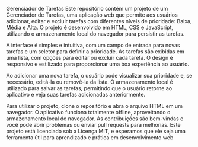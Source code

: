 Gerenciador de Tarefas
Este repositório contém um projeto de um Gerenciador de Tarefas, uma aplicação web que permite aos usuários adicionar, editar e excluir tarefas com diferentes níveis de prioridade: Baixa, Média e Alta. O projeto é desenvolvido em HTML, CSS e JavaScript, utilizando o armazenamento local do navegador para persistir as tarefas.

A interface é simples e intuitiva, com um campo de entrada para novas tarefas e um seletor para definir a prioridade. As tarefas são exibidas em uma lista, com opções para editar ou excluir cada tarefa. O design é responsivo e estilizado para proporcionar uma boa experiência ao usuário.

Ao adicionar uma nova tarefa, o usuário pode visualizar sua prioridade e, se necessário, editá-la ou removê-la da lista. O armazenamento local é utilizado para salvar as tarefas, permitindo que o usuário retorne ao aplicativo e veja suas tarefas adicionadas anteriormente.

Para utilizar o projeto, clone o repositório e abra o arquivo HTML em um navegador. O aplicativo funciona totalmente offline, aproveitando o armazenamento local do navegador. As contribuições são bem-vindas e você pode abrir problemas ou enviar pull requests para melhorias. Este projeto está licenciado sob a Licença MIT, e esperamos que ele seja uma ferramenta útil para aprendizado e prática em desenvolvimento web

